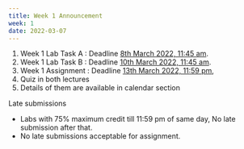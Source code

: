 ```yaml
---
title: Week 1 Announcement
week: 1
date: 2022-03-07
---
```


1. Week 1 Lab Task A : Deadline [8th March 2022, 11:45 am](#). 
1. Week 1 Lab Task B : Deadline [10th March 2022, 11:45 am](#). 
1. Week 1 Assignment : Deadline [13th March 2022, 11:59 pm](#),
1. Quiz in both lectures  
1. Details of them are available in calendar section

Late submissions 
* Labs with 75% maximum credit till 11:59 pm of same day, No late submission after that. 
* No late submissions acceptable for assignment. 